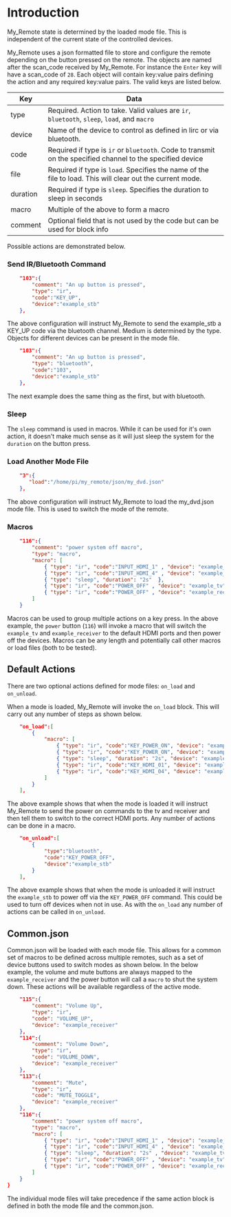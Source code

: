 # Introduction

My_Remote state is determined by the loaded mode file.  This is independent of the current state of the controlled devices.

My_Remote uses a json formatted file to store and configure the remote depending on the button pressed on the remote.  The objects are named after the scan_code received by My_Remote.  For instance the `Enter` key will have a scan_code of `28`.  Each object will contain key:value pairs defining the action and any required key:value pairs.  The valid keys are listed below.

| Key      | Data                                                                                                       |
| -------- | ---------------------------------------------------------------------------------------------------------- |
| type     | Required.  Action to take.  Valid values are `ir`, `bluetooth`, `sleep`, `load`, and `macro`               |
| device   | Name of the device to control as defined in lirc or via bluetooth.                                         |
| code     | Required if type is `ir` or `bluetooth`. Code to transmit on the specified channel to the specified device |
| file     | Required if type is `load`.  Specifies the name of the file to load. This will clear out the current mode. |
| duration | Required if type is `sleep`.  Specifies the duration to sleep in seconds                                   |
| macro    | Multiple of the above to form a macro                                                                      |
| comment  | Optional field that is not used by the code but can be used for block info                                 |

Possible actions are demonstrated below.

### Send IR/Bluetooth Command

```json
    "103":{
        "comment": "An up button is pressed",
        "type": "ir",
        "code":"KEY_UP",
        "device":"example_stb"
    },
```
The above configuration will instruct My_Remote to send the example_stb a KEY_UP code via the bluetooth channel.  Medium is determined by the type.  Objects for different devices can be present in the mode file.

```json
    "103":{
        "comment": "An up button is pressed",
        "type": "bluetooth",
        "code":"103",
        "device":"example_stb"
    },
```

The next example does the same thing as the first, but with bluetooth.

### Sleep
The `sleep` command is used in macros.  While it can be used for it's own action, it doesn't make much sense as it will just sleep the system for the `duration` on the button press.

### Load Another Mode File

```json
    "3":{
       "load":"/home/pi/my_remote/json/my_dvd.json"
    },
```
The above configuration will instruct My_Remote to load the my_dvd.json mode file.  This is used to switch the mode of the remote.

### Macros
``` json
    "116":{
        "comment": "power system off macro",
        "type": "macro",
        "macro": [
            { "type": "ir", "code":"INPUT_HDMI_1" , "device": "example_tv" },
            { "type": "ir", "code":"INPUT_HDMI_4" , "device": "example_receiver" },
            { "type": "sleep", "duration": "2s"  },
            { "type": "ir", "code":"POWER_OFF" , "device": "example_tv" },
            { "type": "ir", "code":"POWER_OFF" , "device": "example_receiver" }
        ]
    }
```

Macros can be used to group multiple actions on a key press.  In the above example, the `power` button (`116`) will invoke a macro that will switch the `example_tv` and `example_receiver` to the default HDMI ports and then power off the devices.  Macros can be any length and potentially call other macros or load files (both to be tested).

## Default Actions

There are two optional actions defined for mode files: `on_load` and `on_unload`.

When a mode is loaded, My_Remote will invoke the `on_load` block.  This will carry out any number of steps as shown below.
``` json
    "on_load":[
        {
            "macro": [
                { "type": "ir", "code":"KEY_POWER_ON", "device": "example_tv" },
                { "type": "ir", "code":"KEY_POWER_ON", "device": "example_receiver"},
                { "type": "sleep", "duration": "2s", "device": "example_tv" },
                { "type": "ir", "code":"KEY_HDMI_01", "device": "example_tv" },
                { "type": "ir", "code":"KEY_HDMI_04", "device": "example_receiver" }
            ]
        }
    ],
```
The above example shows that when the mode is loaded it will instruct My_Remote to send the power on commands to the tv and receiver and then tell them to switch to the correct HDMI ports.  Any number of actions can be done in a macro.

``` json
    "on_unload":[
        {
            "type":"bluetooth",
            "code":"KEY_POWER_OFF",
            "device":"example_stb"
        }
    ],
```
The above example shows that when the mode is unloaded it will instruct the `example_stb` to power off via the `KEY_POWER_OFF` command.  This could be used to turn off devices when not in use.  As with the `on_load` any number of actions can be called in `on_unload`.

## Common.json

Common.json will be loaded with each mode file.  This allows for a common set of macros to be defined across multiple remotes, such as a set of device buttons used to switch modes as shown below.  In the below example, the volume and mute buttons are always mapped to the `example_receiver` and the power button will call a `macro` to shut the system down.  These actions will be available regardless of the active mode.

``` json
    "115":{
        "comment": "Volume Up",
        "type": "ir",
        "code": "VOLUME_UP",
        "device": "example_receiver"
    },
    "114":{
        "comment": "Volume Down",
        "type": "ir",
        "code": "VOLUME_DOWN",
        "device": "example_receiver"
    },
    "113":{
        "comment": "Mute",
        "type": "ir",
        "code": "MUTE_TOGGLE",
        "device": "example_receiver"
    },
    "116":{
        "comment": "power system off macro",
        "type": "macro",
        "macro": [
            { "type": "ir", "code":"INPUT_HDMI_1" , "device": "example_tv" },
            { "type": "ir", "code":"INPUT_HDMI_4" , "device": "example_receiver" },
            { "type": "sleep", "duration": "2s" , "device": "example_tv" },
            { "type": "ir", "code":"POWER_OFF" , "device": "example_tv" },
            { "type": "ir", "code":"POWER_OFF" , "device": "example_receiver" }
        ]
    }
}
```

The individual mode files will take precedence if the same action block is defined in both the mode file and the common.json.
